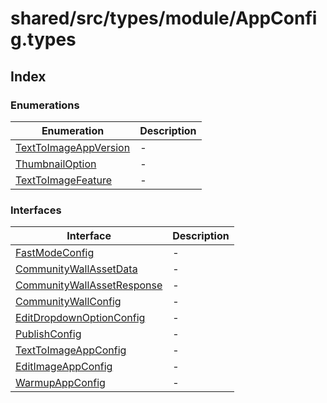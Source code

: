 # shared/src/types/module/AppConfig.types

## Index

### Enumerations

| Enumeration | Description |
| ------ | ------ |
| [TextToImageAppVersion](enumerations/text-to-image-app-version.md) | - |
| [ThumbnailOption](enumerations/thumbnail-option.md) | - |
| [TextToImageFeature](enumerations/text-to-image-feature.md) | - |

### Interfaces

| Interface | Description |
| ------ | ------ |
| [FastModeConfig](interfaces/FastModeConfig.md) | - |
| [CommunityWallAssetData](interfaces/CommunityWallAssetData.md) | - |
| [CommunityWallAssetResponse](interfaces/CommunityWallAssetResponse.md) | - |
| [CommunityWallConfig](interfaces/CommunityWallConfig.md) | - |
| [EditDropdownOptionConfig](interfaces/EditDropdownOptionConfig.md) | - |
| [PublishConfig](interfaces/PublishConfig.md) | - |
| [TextToImageAppConfig](interfaces/TextToImageAppConfig.md) | - |
| [EditImageAppConfig](interfaces/EditImageAppConfig.md) | - |
| [WarmupAppConfig](interfaces/WarmupAppConfig.md) | - |
